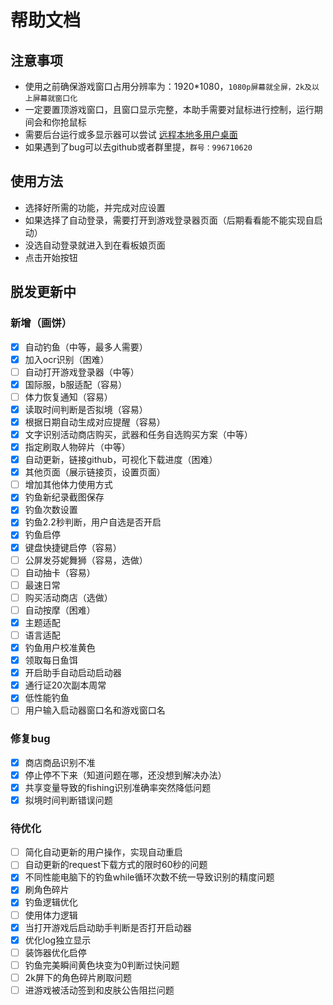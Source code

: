 # 帮助文档
## 注意事项

* 使用之前确保游戏窗口占用分辨率为：1920*1080，`1080p屏幕就全屏，2k及以上屏幕就窗口化`
* 一定要置顶游戏窗口，且窗口显示完整，本助手需要对鼠标进行控制，运行期间会和你抢鼠标
* 需要后台运行或多显示器可以尝试 [远程本地多用户桌面](https://www.bilibili.com/read/cv24286313/)
* 如果遇到了bug可以去github或者群里提，`群号：996710620`
## 使用方法
* 选择好所需的功能，并完成对应设置
* 如果选择了自动登录，需要打开到游戏登录器页面（后期看看能不能实现自启动）
* 没选自动登录就进入到在看板娘页面
* 点击开始按钮
## 脱发更新中
### 新增（画饼）
* [X] 自动钓鱼（中等，最多人需要）
* [X] 加入ocr识别（困难）
* [ ] 自动打开游戏登录器（中等）
* [X] 国际服，b服适配（容易）
* [ ] 体力恢复通知（容易）
* [X] 读取时间判断是否拟境（容易）
* [X] 根据日期自动生成对应提醒（容易）
* [X] 文字识别活动商店购买，武器和任务自选购买方案（中等）
* [X] 指定刷取人物碎片（中等）
* [X] 自动更新，链接github，可视化下载进度（困难）
* [X] 其他页面（展示链接页，设置页面）
* [ ] 增加其他体力使用方式
* [X] 钓鱼新纪录截图保存
* [X] 钓鱼次数设置
* [X] 钓鱼2.2秒判断，用户自选是否开启
* [X] 钓鱼启停
* [X] 键盘快捷键启停（容易）
* [ ] 公屏发芬妮舞狮（容易，选做）
* [ ] 自动抽卡（容易）
* [ ] 最速日常
* [ ] 购买活动商店（选做）
* [ ] 自动按摩（困难）
* [X] 主题适配
* [ ] 语言适配
* [X] 钓鱼用户校准黄色
* [X] 领取每日鱼饵
* [X] 开启助手自动启动启动器
* [X] 通行证20次副本周常
* [X] 低性能钓鱼
* [ ] 用户输入启动器窗口名和游戏窗口名
### 修复bug
* [X] 商店商品识别不准
* [X] 停止停不下来（知道问题在哪，还没想到解决办法）
* [X] 共享变量导致的fishing识别准确率突然降低问题
* [X] 拟境时间判断错误问题
### 待优化
* [ ] 简化自动更新的用户操作，实现自动重启
* [ ] 自动更新的request下载方式的限时60秒的问题
* [X] 不同性能电脑下的钓鱼while循环次数不统一导致识别的精度问题
* [X] 刷角色碎片
* [X] 钓鱼逻辑优化
* [ ] 使用体力逻辑
* [X] 当打开游戏后启动助手判断是否打开启动器
* [X] 优化log独立显示
* [ ] 装饰器优化启停
* [ ] 钓鱼完美瞬间黄色块变为0判断过快问题
* [ ] 2k屏下的角色碎片刷取问题
* [ ] 进游戏被活动签到和皮肤公告阻拦问题